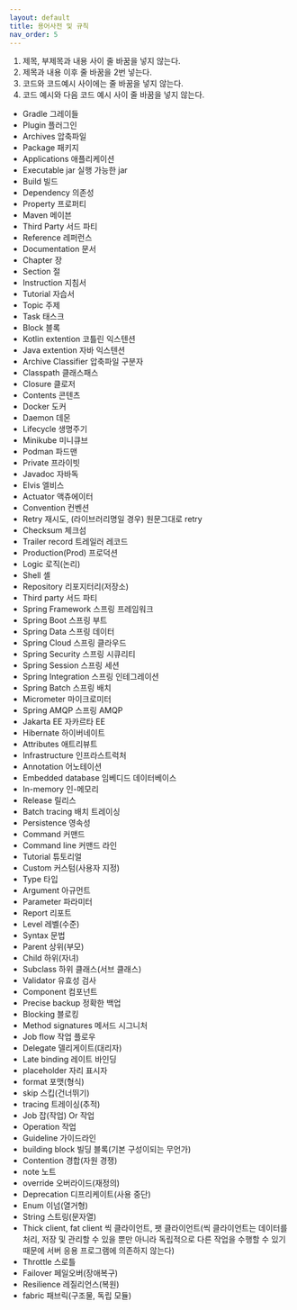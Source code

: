 ```yaml
---
layout: default
title: 용어사전 및 규칙
nav_order: 5
---
```


1. 제목, 부제목과 내용 사이 줄 바꿈을 넣지 않는다.
2. 제목과 내용 이후 줄 바꿈을 2번 넣는다.
3. 코드와 코드예시 사이에는 줄 바꿈을 넣지 않는다.
4. 코드 예시와 다음 코드 예시 사이 줄 바꿈을 넣지 않는다.

- Gradle 그레이들
- Plugin 플러그인
- Archives 압축파일
- Package 패키지
- Applications 애플리케이션
- Executable jar 실행 가능한 jar
- Build 빌드
- Dependency 의존성
- Property 프로퍼티
- Maven 메이븐
- Third Party 서드 파티
- Reference 레퍼런스
- Documentation 문서
- Chapter 장
- Section 절
- Instruction 지침서
- Tutorial 자습서
- Topic 주제
- Task 태스크
- Block 블록
- Kotlin extention 코틀린 익스텐션
- Java extention 자바 익스텐션
- Archive Classifier 압축파일 구분자
- Classpath 클래스패스
- Closure 클로저
- Contents 콘텐츠
- Docker 도커
- Daemon 데몬
- Lifecycle 생명주기
- Minikube 미니큐브
- Podman 파드맨
- Private 프라이빗
- Javadoc 자바독
- Elvis 엘비스
- Actuator 액츄에이터
- Convention 컨벤션
- Retry 재시도, (라이브러리명일 경우) 원문그대로 retry
- Checksum 체크섬
- Trailer record 트레일러 레코드
- Production(Prod) 프로덕션
- Logic 로직(논리)
- Shell 셸
- Repository 리포지터리(저장소)
- Third party 서드 파티
- Spring Framework 스프링 프레임워크
- Spring Boot 스프링 부트
- Spring Data 스프링 데이터
- Spring Cloud 스프링 클라우드
- Spring Security 스프링 시큐리티
- Spring Session 스프링 세션
- Spring Integration 스프링 인테그레이션
- Spring Batch 스프링 배치
- Micrometer 마이크로미터
- Spring AMQP 스프링 AMQP
- Jakarta EE 자카르타 EE
- Hibernate 하이버네이트
- Attributes 애트리뷰트
- Infrastructure 인프라스트럭처
- Annotation 어노테이션
- Embedded database 임베디드 데이터베이스
- In-memory 인-메모리
- Release 릴리스
- Batch tracing 배치 트레이싱
- Persistence 영속성
- Command 커맨드
- Command line 커맨드 라인
- Tutorial 튜토리얼
- Custom 커스텀(사용자 지정)
- Type 타입
- Argument 아규먼트
- Parameter 파라미터
- Report 리포트
- Level 레벨(수준)
- Syntax 문법
- Parent 상위(부모)
- Child 하위(자녀)
- Subclass 하위 클래스(서브 클래스)
- Validator 유효성 검사
- Component 컴포넌트
- Precise backup 정확한 백업
- Blocking 블로킹
- Method signatures 메서드 시그니처
- Job flow 작업 플로우
- Delegate 델리게이트(대리자)
- Late binding 레이트 바인딩
- placeholder 자리 표시자
- format 포맷(형식)
- skip 스킵(건너뛰기)
- tracing 트레이싱(추적)
- Job 잡(작업) Or 작업
- Operation 작업
- Guideline 가이드라인
- building block 빌딩 블록(기본 구성이되는 무언가)
- Contention 경합(자원 경쟁)
- note 노트
- override 오버라이드(재정의)
- Deprecation 디프리케이트(사용 중단)
- Enum 이넘(열거형)
- String 스트링(문자열)
- Thick client, fat client 씩 클라이언트, 팻 클라이언트(씩 클라이언트는 데이터를 처리, 저장 및 관리할 수 있을 뿐만 아니라 독립적으로 다른 작업을 수행할 수 있기 때문에 서버 응용 프로그램에 의존하지 않는다)
- Throttle 스로틀
- Failover 페일오버(장애복구)
- Resilience 레질리언스(복원)
- fabric 패브릭(구조물, 독립 모듈)